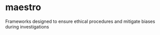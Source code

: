 # maestro
Frameworks designed to ensure ethical procedures and mitigate biases during investigations
